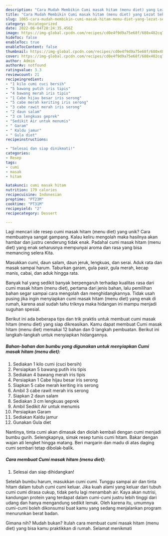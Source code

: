 ```yaml
---
description: "Cara Mudah Membikin Cumi masak hitam (menu diet) yang Lezat Sekali"
title: "Cara Mudah Membikin Cumi masak hitam (menu diet) yang Lezat Sekali"
slug: 1065-cara-mudah-membikin-cumi-masak-hitam-menu-diet-yang-lezat-sekali
category: Uncategorized
date: 2022-06-04T20:24:35.456Z
image: https://img-global.cpcdn.com/recipes/cd0e4f9d9a75e68f/680x482cq70/cumi-masak-hitam-menu-diet-foto-resep-utama.jpg
hideToc: false
enableToc: true
enableTocContent: false
thumbnail: https://img-global.cpcdn.com/recipes/cd0e4f9d9a75e68f/680x482cq70/cumi-masak-hitam-menu-diet-foto-resep-utama.jpg
cover: https://img-global.cpcdn.com/recipes/cd0e4f9d9a75e68f/680x482cq70/cumi-masak-hitam-menu-diet-foto-resep-utama.jpg
author: Admin
authorAv: notfound
ratingvalue: 3.3
reviewcount: 21
recipeingredient:
- "1 kilo cumi cuci bersih"
- "5 bawang putih iris tipis"
- "4 bawang merah iris tipis"
- "1 Cabe hijau besar iris serong"
- "5 cabe merah keriting iris serong"
- "3 cabe rawit merah iris serong"
- "2 daun salam"
- "3 cm lengkuas geprek"
- "Sedikit Air untuk menumis"
- " Garam"
- " Kaldu jamur"
- " Gula diet"
recipeinstructions:

- "Selesai dan siap dinikmati!"
categories:
- Resep
tags:
- cumi
- masak
- hitam

katakunci: cumi masak hitam 
nutrition: 179 calories
recipecuisine: Indonesian
preptime: "PT23M"
cooktime: "PT31M"
recipeyield: "2"
recipecategory: Dessert

---
```





Lagi mencari ide resep cumi masak hitam (menu diet) yang unik? Cara membuatnya sangat gampang. Kalau keliru mengolah maka hasilnya akan hambar dan justru cenderung tidak enak. Padahal cumi masak hitam (menu diet) yang enak seharusnya mempunyai aroma dan rasa yang bisa memancing selera Kita.





Masukkan cumi, daun salam, daun jeruk, lengkuas, dan serai. Aduk rata dan masak sampai harum. Taburkan garam, gula pasir, gula merah, kecap manis, cabai, dan aduk hingga rata.

Banyak hal yang sedikit banyak berpengaruh terhadap kualitas rasa dari cumi masak hitam (menu diet), pertama dari jenis bahan, lalu pemilihan bahan segar sampai cara mengolah dan menghidangkannya. Tidak usah pusing jika ingin menyiapkan cumi masak hitam (menu diet) yang enak di rumah, karena asal sudah tahu triknya maka hidangan ini mampu menjadi suguhan spesial.






Berikut ini ada beberapa tips dan trik praktis untuk membuat cumi masak hitam (menu diet) yang siap dikreasikan. Kamu dapat membuat Cumi masak hitam (menu diet) memakai 12 bahan dan 0 langkah pembuatan. Berikut ini langkah-langkah untuk menyiapkan hidangannya.

<!--inarticleads1-->

##### Bahan-bahan dan bumbu yang digunakan untuk menyiapkan Cumi masak hitam (menu diet):

1. Sediakan 1 kilo cumi (cuci bersih)
1. Persiapkan 5 bawang putih iris tipis
1. Sediakan 4 bawang merah iris tipis
1. Persiapkan 1 Cabe hijau besar iris serong
1. Siapkan 5 cabe merah keriting iris serong
1. Ambil 3 cabe rawit merah iris serong
1. Siapkan 2 daun salam
1. Sediakan 3 cm lengkuas geprek
1. Ambil Sedikit Air untuk menumis
1. Persiapkan  Garam
1. Sediakan  Kaldu jamur
1. Gunakan  Gula diet


Nantinya, tinta cumi akan dimasak dan diolah kembali dengan cumi menjadi bumbu gurih. Selengkapnya, simak resep tumis cumi hitam. Bakar dengan wajan ati lengket hingga matang. Beri margarin dan madu di atas daging cumi sembari tetap dibolak-balik. 

<!--inarticleads2-->

##### Cara membuat Cumi masak hitam (menu diet):


1. Selesai dan siap dihidangkan!

Setelah bumbu harum, masukkan cumi cumi. Tunggu sampai air dan tinta hitam dalam tubuh cumi cumi keluar. Jika kuah alami yang keluar dari tubuh cumi cumi dirasa cukup, tidak perlu lagi menambah air. Kaya akan nutrisi, kandungan protein yang terdapat dalam cumi-cumi justru lebih tinggi dari udang dan hanya mengandung sedikit lemak. Oleh karena itu, umumnya cumi-cumi boleh dikonsumsi buat kamu yang sedang menjalankan program menurunkan berat badan. 

Gimana nih? Mudah bukan? Itulah cara membuat cumi masak hitam (menu diet) yang bisa kamu praktikkan di rumah. Selamat menikmati
